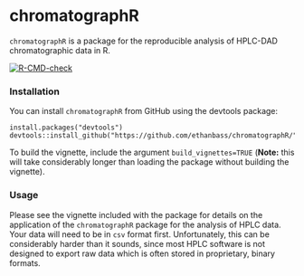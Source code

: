 # chromatographR

`chromatographR` is a package for the reproducible analysis of HPLC-DAD chromatographic data in R.


<!-- badges: start -->
  [![R-CMD-check](https://github.com/ethanbass/chromatographR/actions/workflows/R-CMD-check.yaml/badge.svg)](https://github.com/ethanbass/chromatographR/actions/workflows/R-CMD-check.yaml)
  <!-- badges: end -->
  
### Installation

You can install `chromatographR` from GitHub using the devtools package:
```
install.packages("devtools")
devtools::install_github("https://github.com/ethanbass/chromatographR/")
```

To build the vignette, include the argument `build_vignettes=TRUE` (**Note:** this will take considerably longer than loading the package without building the vignette).

### Usage
Please see the vignette included with the package for details on the application of the `chromatographR` package for the analysis of HPLC data. Your data will need to be in `csv` format first. Unfortunately, this can be considerably harder than it sounds, since most HPLC software is not designed to export raw data which is often stored in proprietary, binary formats.
